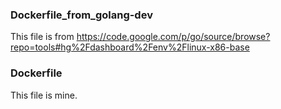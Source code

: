 ### Dockerfile_from_golang-dev
This file is from <https://code.google.com/p/go/source/browse?repo=tools#hg%2Fdashboard%2Fenv%2Flinux-x86-base>

### Dockerfile 
This file is mine.
